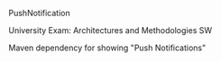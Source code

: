 PushNotification

University Exam: Architectures and Methodologies SW

Maven dependency for showing "Push Notifications"
